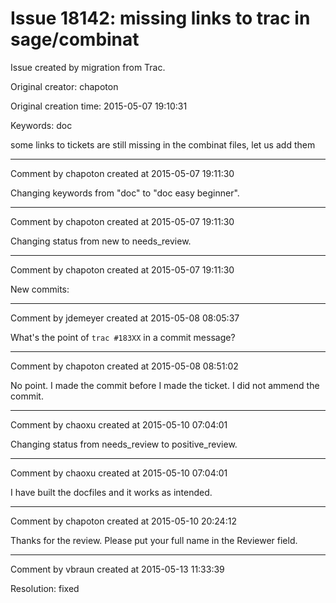 # Issue 18142: missing links to trac in sage/combinat

Issue created by migration from Trac.

Original creator: chapoton

Original creation time: 2015-05-07 19:10:31

Keywords: doc

some links to tickets are still missing in the combinat files, let us add them


---

Comment by chapoton created at 2015-05-07 19:11:30

Changing keywords from "doc" to "doc easy beginner".


---

Comment by chapoton created at 2015-05-07 19:11:30

Changing status from new to needs_review.


---

Comment by chapoton created at 2015-05-07 19:11:30

New commits:


---

Comment by jdemeyer created at 2015-05-08 08:05:37

What's the point of `trac #183XX` in a commit message?


---

Comment by chapoton created at 2015-05-08 08:51:02

No point. I made the commit before I made the ticket. I did not ammend the commit.


---

Comment by chaoxu created at 2015-05-10 07:04:01

Changing status from needs_review to positive_review.


---

Comment by chaoxu created at 2015-05-10 07:04:01

I have built the docfiles and it works as intended.


---

Comment by chapoton created at 2015-05-10 20:24:12

Thanks for the review. Please put your full name in the Reviewer field.


---

Comment by vbraun created at 2015-05-13 11:33:39

Resolution: fixed
